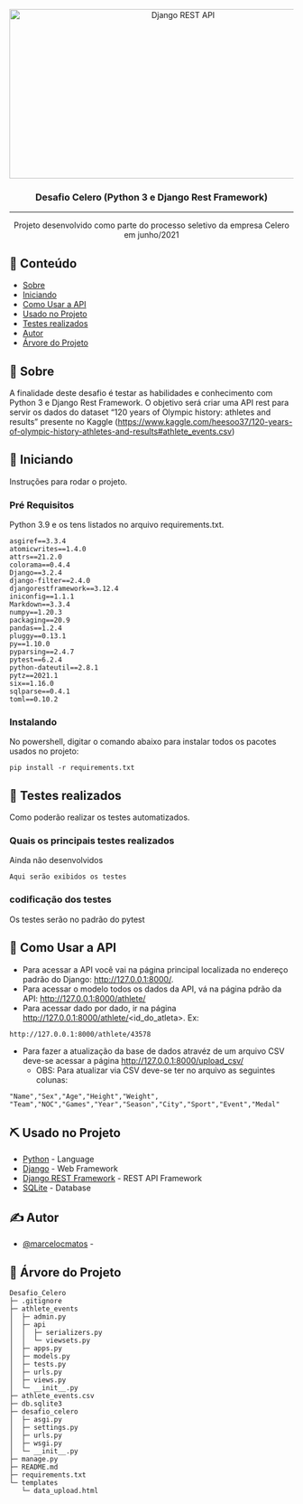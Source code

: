 <p align="center">
  <a href="https://github.com/marcelocmatos/desafio_celero" rel="noopener">
 <img width='600px' height=300px src="https://fiverr-res.cloudinary.com/images/q_auto,f_auto/gigs/136893056/original/c077ae2c46497ef39ba6db4b67a2b066d202bc0b/make-restful-api-using-django-rest-framework.png" alt="Django REST API"></a>
</p>

<h3 align="center">Desafio Celero (Python 3 e Django Rest Framework)</h3>

---

<p align="center">  Projeto desenvolvido como parte do processo seletivo da empresa Celero em junho/2021
    <br> 
</p>

## 📝 Conteúdo

- [Sobre](#sobre)
- [Iniciando](#iniciando)
- [Como Usar a API](#como_usar)
- [Usado no Projeto](#usado_no_projeto)
- [Testes realizados](#testes)
- [Autor](#autor)
- [Árvore do Projeto](#arvore)

## 🧐 Sobre <a name = "sobre"></a>

A finalidade deste desafio é testar as habilidades e conhecimento com Python 3 e Django Rest Framework. O objetivo será criar uma API rest para servir os dados do dataset “120 years of Olympic history: athletes and results” presente no Kaggle (https://www.kaggle.com/heesoo37/120-years-of-olympic-history-athletes-and-results#athlete_events.csv)

## 🏁 Iniciando <a name = "iniciando"></a>

Instruções para rodar o projeto.

### Pré Requisitos

Python 3.9 e os tens listados no arquivo requirements.txt.

```
asgiref==3.3.4
atomicwrites==1.4.0
attrs==21.2.0
colorama==0.4.4
Django==3.2.4
django-filter==2.4.0
djangorestframework==3.12.4
iniconfig==1.1.1
Markdown==3.3.4
numpy==1.20.3
packaging==20.9
pandas==1.2.4
pluggy==0.13.1
py==1.10.0
pyparsing==2.4.7
pytest==6.2.4
python-dateutil==2.8.1
pytz==2021.1
six==1.16.0
sqlparse==0.4.1
toml==0.10.2

```

### Instalando

No powershell, digitar o comando abaixo para instalar todos os pacotes usados no projeto:

```
pip install -r requirements.txt
```

## 🔧 Testes realizados <a name = "testes"></a>

Como poderão realizar os testes automatizados.

 ### Quais os principais testes realizados

Ainda não desenvolvidos

 ```
 Aqui serão exibidos os testes
 ```

### codificação dos testes

Os testes serão no padrão do pytest

## 🎈 Como Usar a API <a name="como_usar"></a>

- Para acessar a API você vai na página principal localizada no endereço padrão do Django: http://127.0.0.1:8000/.
- Para acessar o modelo todos os dados da API, vá na página pdrão da API: http://127.0.0.1:8000/athlete/
- Para acessar dado por dado, ir na página http://127.0.0.1:8000/athlete/<id_do_atleta>. Ex:
```
http://127.0.0.1:8000/athlete/43578
```
- Para fazer a atualização da base de dados atravéz de um arquivo CSV deve-se acessar a página http://127.0.0.1:8000/upload_csv/
  - OBS: Para atualizar via CSV deve-se ter no arquivo as seguintes colunas:

```
"Name","Sex","Age","Height","Weight", "Team","NOC","Games","Year","Season","City","Sport","Event","Medal"
```


## ⛏️ Usado no Projeto <a name = "usado_no_projeto"></a>

- [Python](https://www.python.org/) - Language
- [Django](https://www.djangoproject.com/) - Web Framework
- [Django REST Framework](https://www.django-rest-framework.org/) - REST API Framework
- [SQLite](https://sqlite.org/index.html/) - Database

## ✍️ Autor <a name = "autor"></a>

- [@marcelocmatos](https://github.com/marcelocmatos) - 


## 🌳 Árvore do Projeto <a name = "arvore"></a>

```
Desafio_Celero
├─ .gitignore
├─ athlete_events
│  ├─ admin.py
│  ├─ api
│  │  ├─ serializers.py
│  │  └─ viewsets.py
│  ├─ apps.py
│  ├─ models.py
│  ├─ tests.py
│  ├─ urls.py
│  ├─ views.py
│  └─ __init__.py
├─ athlete_events.csv
├─ db.sqlite3
├─ desafio_celero
│  ├─ asgi.py
│  ├─ settings.py
│  ├─ urls.py
│  ├─ wsgi.py
│  └─ __init__.py
├─ manage.py
├─ README.md
├─ requirements.txt
└─ templates
   └─ data_upload.html

```
